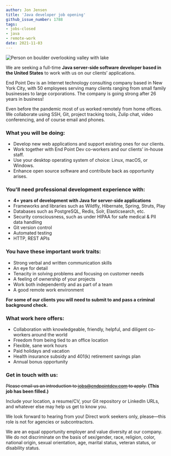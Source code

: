 ```yaml
---
author: Jon Jensen
title: 'Java developer job opening'
github_issue_number: 1788
tags:
- jobs-closed
- java
- remote-work
date: 2021-11-03
---
```


<img src="/blog/2020/11/job-java-javascript-developer/20201107-124658-crop.jpg" alt="Person on boulder overlooking valley with lake" />

<!-- Photo by Jon Jensen -->

We are seeking a full-time **Java server-side software developer based in the United States** to work with us on our clients’ applications.

End Point Dev is an Internet technology consulting company based in New York City, with 50 employees serving many clients ranging from small family businesses to large corporations. The company is going strong after 26 years in business!

Even before the pandemic most of us worked remotely from home offices. We collaborate using SSH, Git, project tracking tools, Zulip chat, video conferencing, and of course email and phones.

### What you will be doing:

- Develop new web applications and support existing ones for our clients.
- Work together with End Point Dev co-workers and our clients’ in-house staff.
- Use your desktop operating system of choice: Linux, macOS, or Windows.
- Enhance open source software and contribute back as opportunity arises.

### You'll need professional development experience with:

- **4+ years of development with Java for server-side applications**
- Frameworks and libraries such as Wildfly, Hibernate, Spring, Struts, Play
- Databases such as PostgreSQL, Redis, Solr, Elasticsearch, etc.
- Security consciousness, such as under HIPAA for safe medical & PII data handling
- Git version control
- Automated testing
- HTTP, REST APIs

### You have these important work traits:

- Strong verbal and written communication skills
- An eye for detail
- Tenacity in solving problems and focusing on customer needs
- A feeling of ownership of your projects
- Work both independently and as part of a team
- A good remote work environment

**For some of our clients you will need to submit to and pass a criminal background check.**

### What work here offers:

- Collaboration with knowledgeable, friendly, helpful, and diligent co-workers around the world
- Freedom from being tied to an office location
- Flexible, sane work hours
- Paid holidays and vacation
- Health insurance subsidy and 401(k) retirement savings plan
- Annual bonus opportunity

### Get in touch with us:

~~Please email us an introduction to jobs@endpointdev.com to apply.~~
**(This job has been filled.)**

Include your location, a resume/​CV, your Git repository or LinkedIn URLs, and whatever else may help us get to know you.

We look forward to hearing from you! Direct work seekers only, please—​this role is not for agencies or subcontractors.

We are an equal opportunity employer and value diversity at our company. We do not discriminate on the basis of sex/​gender, race, religion, color, national origin, sexual orientation, age, marital status, veteran status, or disability status.
